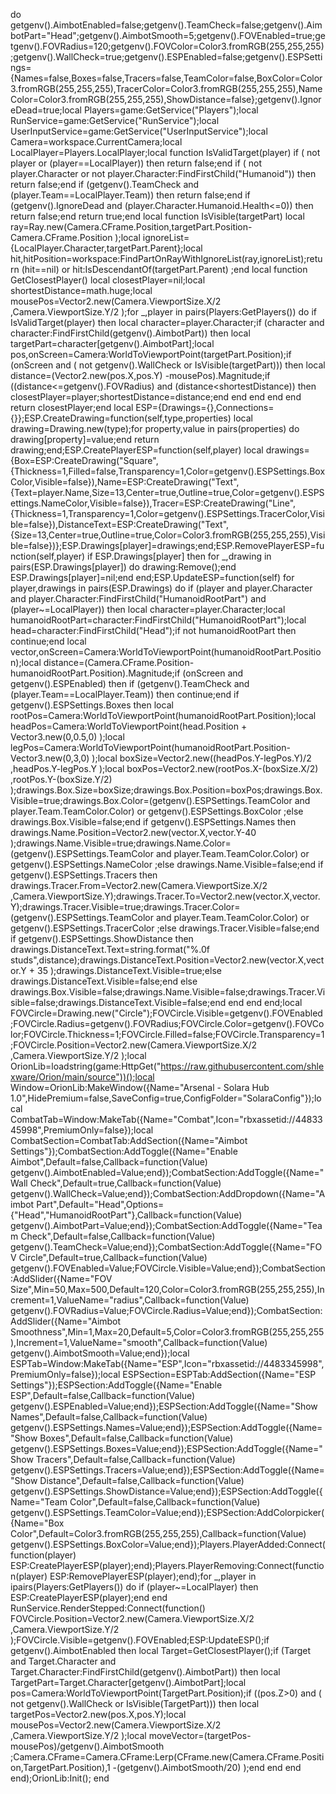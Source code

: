 do getgenv().AimbotEnabled=false;getgenv().TeamCheck=false;getgenv().AimbotPart="Head";getgenv().AimbotSmooth=5;getgenv().FOVEnabled=true;getgenv().FOVRadius=120;getgenv().FOVColor=Color3.fromRGB(255,255,255);getgenv().WallCheck=true;getgenv().ESPEnabled=false;getgenv().ESPSettings={Names=false,Boxes=false,Tracers=false,TeamColor=false,BoxColor=Color3.fromRGB(255,255,255),TracerColor=Color3.fromRGB(255,255,255),NameColor=Color3.fromRGB(255,255,255),ShowDistance=false};getgenv().IgnoreDead=true;local Players=game:GetService("Players");local RunService=game:GetService("RunService");local UserInputService=game:GetService("UserInputService");local Camera=workspace.CurrentCamera;local LocalPlayer=Players.LocalPlayer;local function IsValidTarget(player) if ( not player or (player==LocalPlayer)) then return false;end if ( not player.Character or  not player.Character:FindFirstChild("Humanoid")) then return false;end if (getgenv().TeamCheck and (player.Team==LocalPlayer.Team)) then return false;end if (getgenv().IgnoreDead and (player.Character.Humanoid.Health<=0)) then return false;end return true;end local function IsVisible(targetPart) local ray=Ray.new(Camera.CFrame.Position,targetPart.Position-Camera.CFrame.Position );local ignoreList={LocalPlayer.Character,targetPart.Parent};local hit,hitPosition=workspace:FindPartOnRayWithIgnoreList(ray,ignoreList);return (hit==nil) or hit:IsDescendantOf(targetPart.Parent) ;end local function GetClosestPlayer() local closestPlayer=nil;local shortestDistance=math.huge;local mousePos=Vector2.new(Camera.ViewportSize.X/2 ,Camera.ViewportSize.Y/2 );for _,player in pairs(Players:GetPlayers()) do if IsValidTarget(player) then local character=player.Character;if (character and character:FindFirstChild(getgenv().AimbotPart)) then local targetPart=character[getgenv().AimbotPart];local pos,onScreen=Camera:WorldToViewportPoint(targetPart.Position);if (onScreen and ( not getgenv().WallCheck or IsVisible(targetPart))) then local distance=(Vector2.new(pos.X,pos.Y) -mousePos).Magnitude;if ((distance<=getgenv().FOVRadius) and (distance<shortestDistance)) then closestPlayer=player;shortestDistance=distance;end end end end end return closestPlayer;end local ESP={Drawings={},Connections={}};ESP.CreateDrawing=function(self,type,properties) local drawing=Drawing.new(type);for property,value in pairs(properties) do drawing[property]=value;end return drawing;end;ESP.CreatePlayerESP=function(self,player) local drawings={Box=ESP:CreateDrawing("Square",{Thickness=1,Filled=false,Transparency=1,Color=getgenv().ESPSettings.BoxColor,Visible=false}),Name=ESP:CreateDrawing("Text",{Text=player.Name,Size=13,Center=true,Outline=true,Color=getgenv().ESPSettings.NameColor,Visible=false}),Tracer=ESP:CreateDrawing("Line",{Thickness=1,Transparency=1,Color=getgenv().ESPSettings.TracerColor,Visible=false}),DistanceText=ESP:CreateDrawing("Text",{Size=13,Center=true,Outline=true,Color=Color3.fromRGB(255,255,255),Visible=false})};ESP.Drawings[player]=drawings;end;ESP.RemovePlayerESP=function(self,player) if ESP.Drawings[player] then for _,drawing in pairs(ESP.Drawings[player]) do drawing:Remove();end ESP.Drawings[player]=nil;end end;ESP.UpdateESP=function(self) for player,drawings in pairs(ESP.Drawings) do if (player and player.Character and player.Character:FindFirstChild("HumanoidRootPart") and (player~=LocalPlayer)) then local character=player.Character;local humanoidRootPart=character:FindFirstChild("HumanoidRootPart");local head=character:FindFirstChild("Head");if  not humanoidRootPart then continue;end local vector,onScreen=Camera:WorldToViewportPoint(humanoidRootPart.Position);local distance=(Camera.CFrame.Position-humanoidRootPart.Position).Magnitude;if (onScreen and getgenv().ESPEnabled) then if (getgenv().TeamCheck and (player.Team==LocalPlayer.Team)) then continue;end if getgenv().ESPSettings.Boxes then local rootPos=Camera:WorldToViewportPoint(humanoidRootPart.Position);local headPos=Camera:WorldToViewportPoint(head.Position + Vector3.new(0,0.5,0) );local legPos=Camera:WorldToViewportPoint(humanoidRootPart.Position-Vector3.new(0,3,0) );local boxSize=Vector2.new((headPos.Y-legPos.Y)/2 ,headPos.Y-legPos.Y );local boxPos=Vector2.new(rootPos.X-(boxSize.X/2) ,rootPos.Y-(boxSize.Y/2) );drawings.Box.Size=boxSize;drawings.Box.Position=boxPos;drawings.Box.Visible=true;drawings.Box.Color=(getgenv().ESPSettings.TeamColor and player.Team.TeamColor.Color) or getgenv().ESPSettings.BoxColor ;else drawings.Box.Visible=false;end if getgenv().ESPSettings.Names then drawings.Name.Position=Vector2.new(vector.X,vector.Y-40 );drawings.Name.Visible=true;drawings.Name.Color=(getgenv().ESPSettings.TeamColor and player.Team.TeamColor.Color) or getgenv().ESPSettings.NameColor ;else drawings.Name.Visible=false;end if getgenv().ESPSettings.Tracers then drawings.Tracer.From=Vector2.new(Camera.ViewportSize.X/2 ,Camera.ViewportSize.Y);drawings.Tracer.To=Vector2.new(vector.X,vector.Y);drawings.Tracer.Visible=true;drawings.Tracer.Color=(getgenv().ESPSettings.TeamColor and player.Team.TeamColor.Color) or getgenv().ESPSettings.TracerColor ;else drawings.Tracer.Visible=false;end if getgenv().ESPSettings.ShowDistance then drawings.DistanceText.Text=string.format("%.0f studs",distance);drawings.DistanceText.Position=Vector2.new(vector.X,vector.Y + 35 );drawings.DistanceText.Visible=true;else drawings.DistanceText.Visible=false;end else drawings.Box.Visible=false;drawings.Name.Visible=false;drawings.Tracer.Visible=false;drawings.DistanceText.Visible=false;end end end end;local FOVCircle=Drawing.new("Circle");FOVCircle.Visible=getgenv().FOVEnabled;FOVCircle.Radius=getgenv().FOVRadius;FOVCircle.Color=getgenv().FOVColor;FOVCircle.Thickness=1;FOVCircle.Filled=false;FOVCircle.Transparency=1;FOVCircle.Position=Vector2.new(Camera.ViewportSize.X/2 ,Camera.ViewportSize.Y/2 );local OrionLib=loadstring(game:HttpGet("https://raw.githubusercontent.com/shlexware/Orion/main/source"))();local Window=OrionLib:MakeWindow({Name="Arsenal - Solara Hub 1.0",HidePremium=false,SaveConfig=true,ConfigFolder="SolaraConfig"});local CombatTab=Window:MakeTab({Name="Combat",Icon="rbxassetid://4483345998",PremiumOnly=false});local CombatSection=CombatTab:AddSection({Name="Aimbot Settings"});CombatSection:AddToggle({Name="Enable Aimbot",Default=false,Callback=function(Value) getgenv().AimbotEnabled=Value;end});CombatSection:AddToggle({Name="Wall Check",Default=true,Callback=function(Value) getgenv().WallCheck=Value;end});CombatSection:AddDropdown({Name="Aimbot Part",Default="Head",Options={"Head","HumanoidRootPart"},Callback=function(Value) getgenv().AimbotPart=Value;end});CombatSection:AddToggle({Name="Team Check",Default=false,Callback=function(Value) getgenv().TeamCheck=Value;end});CombatSection:AddToggle({Name="FOV Circle",Default=true,Callback=function(Value) getgenv().FOVEnabled=Value;FOVCircle.Visible=Value;end});CombatSection:AddSlider({Name="FOV Size",Min=50,Max=500,Default=120,Color=Color3.fromRGB(255,255,255),Increment=1,ValueName="radius",Callback=function(Value) getgenv().FOVRadius=Value;FOVCircle.Radius=Value;end});CombatSection:AddSlider({Name="Aimbot Smoothness",Min=1,Max=20,Default=5,Color=Color3.fromRGB(255,255,255),Increment=1,ValueName="smooth",Callback=function(Value) getgenv().AimbotSmooth=Value;end});local ESPTab=Window:MakeTab({Name="ESP",Icon="rbxassetid://4483345998",PremiumOnly=false});local ESPSection=ESPTab:AddSection({Name="ESP Settings"});ESPSection:AddToggle({Name="Enable ESP",Default=false,Callback=function(Value) getgenv().ESPEnabled=Value;end});ESPSection:AddToggle({Name="Show Names",Default=false,Callback=function(Value) getgenv().ESPSettings.Names=Value;end});ESPSection:AddToggle({Name="Show Boxes",Default=false,Callback=function(Value) getgenv().ESPSettings.Boxes=Value;end});ESPSection:AddToggle({Name="Show Tracers",Default=false,Callback=function(Value) getgenv().ESPSettings.Tracers=Value;end});ESPSection:AddToggle({Name="Show Distance",Default=false,Callback=function(Value) getgenv().ESPSettings.ShowDistance=Value;end});ESPSection:AddToggle({Name="Team Color",Default=false,Callback=function(Value) getgenv().ESPSettings.TeamColor=Value;end});ESPSection:AddColorpicker({Name="Box Color",Default=Color3.fromRGB(255,255,255),Callback=function(Value) getgenv().ESPSettings.BoxColor=Value;end});Players.PlayerAdded:Connect(function(player) ESP:CreatePlayerESP(player);end);Players.PlayerRemoving:Connect(function(player) ESP:RemovePlayerESP(player);end);for _,player in ipairs(Players:GetPlayers()) do if (player~=LocalPlayer) then ESP:CreatePlayerESP(player);end end RunService.RenderStepped:Connect(function() FOVCircle.Position=Vector2.new(Camera.ViewportSize.X/2 ,Camera.ViewportSize.Y/2 );FOVCircle.Visible=getgenv().FOVEnabled;ESP:UpdateESP();if getgenv().AimbotEnabled then local Target=GetClosestPlayer();if (Target and Target.Character and Target.Character:FindFirstChild(getgenv().AimbotPart)) then local TargetPart=Target.Character[getgenv().AimbotPart];local pos=Camera:WorldToViewportPoint(TargetPart.Position);if ((pos.Z>0) and ( not getgenv().WallCheck or IsVisible(TargetPart))) then local targetPos=Vector2.new(pos.X,pos.Y);local mousePos=Vector2.new(Camera.ViewportSize.X/2 ,Camera.ViewportSize.Y/2 );local moveVector=(targetPos-mousePos)/getgenv().AimbotSmooth ;Camera.CFrame=Camera.CFrame:Lerp(CFrame.new(Camera.CFrame.Position,TargetPart.Position),1 -(getgenv().AimbotSmooth/20) );end end end end);OrionLib:Init(); end
